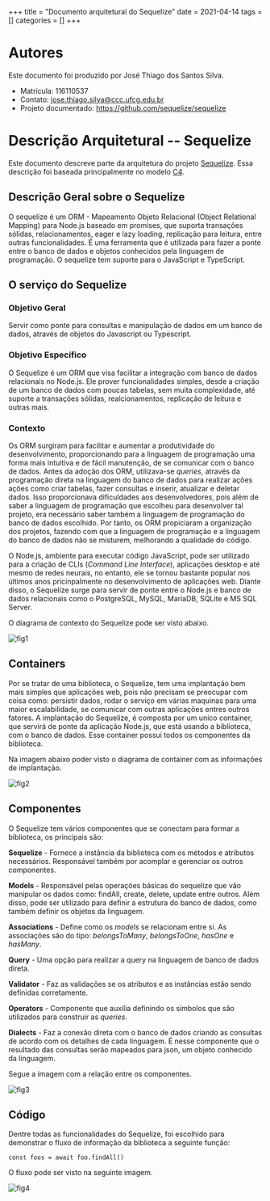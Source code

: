 +++
title = "Documento arquitetural do Sequelize"
date = 2021-04-14
tags = []
categories = []
+++


# Autores

Este documento foi produzido por José Thiago dos Santos Silva.

- Matrícula: 116110537
- Contato: jose.thiago.silva@ccc.ufcg.edu.br
- Projeto documentado: https://github.com/sequelize/sequelize

# Descrição Arquitetural -- Sequelize

Este documento descreve parte da arquitetura do projeto [Sequelize](https://github.com/sequelize/sequelize). Essa descrição foi baseada principalmente no modelo [C4](https://c4model.com/).


## Descrição Geral sobre o Sequelize

O sequelize é um ORM - Mapeamento Objeto Relacional (Object Relational Mapping) para Node.js baseado em promises, que suporta transações sólidas, relacionamentos, eager e lazy loading, replicação para leitura, entre outras funcionalidades. É uma ferramenta que é utilizada para fazer a ponte entre o banco de dados e objetos conhecidos pela linguagem de programação. O sequelize tem suporte para o JavaScript e TypeScript.

## O serviço do Sequelize

### Objetivo Geral

Servir como ponte para consultas e manipulação de dados em um banco de dados, através de objetos do Javascript ou Typescript.

### Objetivo Específico

O Sequelize é um ORM que visa facilitar a integração com banco de dados relacionais no Node.js. Ele prover funcionalidades simples, desde a criação de um banco de dados com poucas tabelas, sem muita complexidade, até suporte a transações sólidas, realcionamentos, replicação de leitura e outras mais.


### Contexto

Os ORM surgiram para facilitar e aumentar a produtividade do desenvolvimento, proporcionando para a linguagem de programação uma forma mais intuitiva e de fácil manutenção, de se comunicar com o banco de dados. Antes da adoção dos ORM, utilizava-se _queries_, através da programação direta na linguagem do banco de dados para realizar ações ações como criar tabelas, fazer consultas e inserir, atualizar e deletar dados. Isso proporcionava dificuldades aos desenvolvedores, pois além de saber a linguagem de programação que escolheu para desenvolver tal projeto, era necessário saber também a linguagem de programação do banco de dados escolhido. Por tanto, os ORM propiciaram a organização dos projetos, fazendo com que a linguagem de programação e a linguagem do banco de dados não se misturem, melhorando a qualidade do código.


O Node.js, ambiente para executar código JavaScript, pode ser utilizado para a criação de CLIs (_Command Line Interface_), aplicações desktop e até mesmo de redes neurais, no entanto, ele se tornou bastante popular nos últimos anos pricinpalmente no desenvolvimento de aplicações web. Diante disso, o Sequelize surge para servir de ponte entre o Node.js e banco de dados relacionais como o PostgreSQL, MySQL, MariaDB, SQLite e MS SQL Server.

O diagrama de contexto do Sequelize pode ser visto abaixo.


![fig1](Context_Diagram.png)
## Containers

Por se tratar de uma biblioteca, o Sequelize, tem  uma implantação bem mais simples que aplicações web, pois não precisam se preocupar com coisa como: persistir dados, rodar o serviço em várias maquinas para uma maior escalabilidade, se comunicar com outras aplicações entres outros fatores. A implantação do Sequelize, é composta por um uníco container, que servirá de ponte da aplicação Node.js, que está usando a biblioteca, com o banco de dados. Esse container possui todos os componentes da biblioteca.

Na imagem abaixo poder visto o diagrama de container  com as informações de implantação.

![fig2](Container_Diagram.png)

## Componentes

O Sequelize tem vários componentes que se conectam para formar a biblioteca, os principais são:

__Sequelize__ - Fornece a instância da biblioteca com os métodos e atributos necessários. Responsável também por acomplar e gerenciar os outros componentes.

__Models__ - Responsável pelas operações básicas do sequelize que vão manipular os dados como: findAll, create, delete, update entre outros. Além disso, pode ser utilizado para definir a estrutura do banco de dados, como também definir os objetos da linguagem.

__Associations__ - Define como os *models* se relacionam entre si. As associações são do tipo: *belongsToMany*, *belongsToOne*, *hasOne* e *hasMany*.

__Query__ - Uma opção para realizar a query na linguagem de banco de dados direta.

__Validator__ - Faz as validações se os atributos e as instâncias estão sendo definidas corretamente.

__Operators__ - Componente que auxília definindo os símbolos que são utilizados para construir as *queries*.

__Dialects__ - Faz a conexão direta com o banco de dados criando as consultas de acordo com os detalhes de cada linguagem. É nesse componente que o resultado das consultas serão mapeados para json, um objeto conhecido da linguagem.

Segue a imagem com a relação entre os componentes.

![fig3](Components_Diagram.png)

## Código

Dentre todas as funcionalidades do Sequelize, foi escolhido para demonstrar o fluxo de informação da biblioteca a seguinte função:

`const foos = await foo.findAll()`

O fluxo pode ser visto na seguinte imagem.

![fig4](Code_Diagram.png)